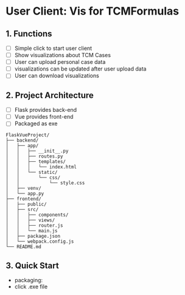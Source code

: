 # User Client: Vis for TCMFormulas

## 1. Functions
- [ ] Simple click to start user client
- [ ] Show visualizations about TCM Cases
- [ ] User can upload personal case data
- [ ] visualizations can be updated after user upload data
- [ ] User can download visualizations

## 2. Project Architecture
- [ ] Flask provides back-end
- [ ] Vue provides front-end
- [ ] Packaged as exe

```text
FlaskVueProject/
├── backend/
│   ├── app/
│   │   ├── __init__.py
│   │   ├── routes.py
│   │   ├── templates/
│   │   │   └── index.html
│   │   └── static/
│   │       └── css/
│   │           └── style.css
│   ├── venv/
│   └── app.py
├── frontend/
│   ├── public/
│   ├── src/
│   │   ├── components/
│   │   ├── views/
│   │   ├── router.js
│   │   └── main.js
│   ├── package.json
│   └── webpack.config.js
└── README.md

```

## 3. Quick Start
- packaging:
- click .exe file